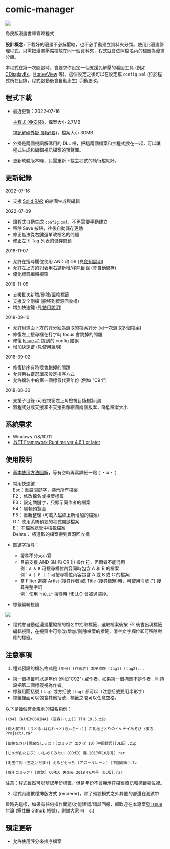 # comic-manager

<a href="https://ericpony.github.io/comic-manager/manual/images/screenshot.png" target="_blank"><img src="https://ericpony.github.io/comic-manager/manual/images/screenshot.png"/></a>

島民版漫畫書庫管理程式

**設計概念 :** 下載好的漫畫不必解壓縮，也不必手動建立資料夾分類。使用此漫畫管理程式，只需把漫畫壓縮檔放在同一個資料夾，程式就會依照檔名內的標籤為漫畫分類。

本程式在第一次開啟時，會要求你設定一個支援免解壓的看圖工具 (例如 [CDisplayEx](http://www.cdisplayex.com/)，[HoneyView](https://tw.bandisoft.com/honeyview/) 等)。這個設定之後可以在設定檔 `config.xml` (位於程式所在目錄，程式啟動後會自動產生) 手動更改。

## 程式下載

- 最近更新：2022-07-16

    <a href="https://ericpony.github.io/comic-manager/comic-manager.exe" target="_blank">主程式 (免安裝)</a>，檔案大小 2.7MB

    <a href="https://ericpony.github.io/comic-manager/comic-manager.video-decoder.rar" target="_blank">視訊解碼外掛 (非必要)</a>，檔案大小 30MB
 
- 外掛是兩個視訊解碼用的 DLL 檔，把這兩個檔案和主程式放在一起，可以讓程式生成和編輯視訊檔案的預覽圖。

- 更新軟體版本時，只需重新下載主程式的執行檔就好。

## 更新紀錄

2022-07-16
  - 支援 [Solid RAR](https://en.wikipedia.org/wiki/Solid_compression) 的縮圖生成與編輯

2022-07-09
  - 讓程式自動生成 `config.xml`，不再需要手動建立
  - 移除 Save 按鈕，往後自動儲存更動
  - 修正無法從右鍵選單改檔名的問題
  - 修正左下 Tag 列表的儲存問題

2018-11-07
  - 允許在搜尋欄位使用 AND 和 OR (見[使用說明](#使用說明))
  - 允許左上方的列表用右鍵新增/移除目錄 (會自動儲存)
  - 優化標籤編輯視窗

2018-11-05  
  - 支援批次新增/刪除/置換標籤
  - 支援安全刪檔 (搬移到資源回收桶)
  - 增加快速鍵 (見[使用說明](#使用說明))
  
2018-09-10
  - 允許用畫面下方的評分鈕為選取的檔案評分 (可一次選取多個檔案)
  - 修復左上搜尋框在打字時 focus 會跳掉的問題
  - 修復 [Issue #1](https://github.com/ericpony/comic-manager/issues/1#issuecomment-417949603) 提到的 config 錯誤  
  - 增加快速鍵 (見[使用說明](#使用說明))

2018-09-02
  - 修復排序有時候會跑掉的問題
  - 允許用右鍵選單來設定排序方式
  - 允許檔名中的第一個標籤代表年份 (例如 "C94")
 
2018-08-30
  - 支援子目錄 (可在視窗左上角檢視目錄樹狀圖)
  - 將程式分成支援和不支援影像縮圖兩個版本，降低檔案大小

## 系統需求

- Windows 7/8/10/11
- <a href="https://www.microsoft.com/net/download/dotnet-framework-runtime" target="_blank">.NET Framework Runtime ver 4.6.1 or later</a>

## 使用說明
 
- <a href="https://ericpony.github.io/comic-manager/manual/images/manual.png" target="_blank">基本使用方法圖解</a>，等有空時再寫詳細一點 (´・ω・`) 
- 常用快速鍵：  
    Esc：重設關鍵字，顯示所有檔案  
    F2： 修改檔名或檔案標籤  
    F3： 設定關鍵字，只顯示同作者的檔案  
    F4： 編輯預覽圖  
    F5： 重新整理 (可載入磁碟上新增加的檔案)<br />
    O： 使用系統預設的程式開啟檔案<br />
    E：  在檔案總管中檢視檔案<br />
    Delete： 將選取的檔案搬到資源回收桶<br />
    
- 關鍵字搜尋：
    - 搜尋不分大小寫
    - 目前支援 AND (&) 和 OR (|) 操作符，但兩者不能混用<br />
    例：`A & B` 可搜尋欄位內容同時包含 A 和 B 的檔案<br />
    例：`A | B | C` 可搜尋欄位內容包含 A 或 B 或 C 的檔案<br />
    - 當 Filter 選擇 Artist (搜尋作者)或 Title (搜尋標題)時，可使用引號 (") 搜尋完整字詞<br />
    例：使用 `"HELL"` 搜尋時 HELLO 會被過濾掉。
    
- 標籤編輯視窗

<a href="https://user-images.githubusercontent.com/42807610/47758647-d2d8be80-dca3-11e8-8588-dc48ae4f8718.png"><img src="https://user-images.githubusercontent.com/42807610/47758647-d2d8be80-dca3-11e8-8588-dc48ae4f8718.png"></a>

  - 程式會自動從漫畫壓縮檔的檔名中抽取標籤，選取檔案後按 F2 後會出現標籤編輯視窗，在視窗中可修改/增加/刪除檔案的標籤，清空文字欄位即可移除對應的標籤。

## 注意事項

1. 程式預設的檔名格式是 `[年份] [作者名] 本子標題 (tag1) (tag2)...`
  - 第一個標籤可以是年份 (例如"C92") 或作者。如果第一個標籤不是作者，則預設把第二個標籤視為作者。
  - 標籤用圓括號 `(tag)` 或方括號 `[tag]` 都可以（注意括號要用半形字）
  - 標籤裡面可以包含其他括號，標籤之間可以任意空格。
  
  以下是幾個符合規則的檔名範例：

    (C94) [NANIMOSHINAI (笹森トモエ)] TTH 19.5.zip
  
    (例大祭15) [りとる☆はむれっと(きぃら～☆)] 古明地さとりのイケナイあそび (東方Project).rar
  
    [御免なさい]悪魔なしっぽ！(コミック エグゼ 10)[中国翻訳][DL版].zip
    
    [じゃが山たらヲ] いじめてみたい (COMIC 高 2017年10月号).rar
    
    [毛玉牛乳 (玉之けだま)] えるどえっち (アズールレーン) (中国翻訳).7z
    
    (成年コミック) [雑誌] COMIC 失楽天 2018年6月号 [DL版].rar
    
  注意：程式雖然可以辨認年份標籤，但是年份不會顯示在檔案資訊和標籤欄位裡。

2. 程式內建數種排版方式 (renderer)，除了預設模式之外其他的都還在測試中

  暫時先這樣，如果有任何操作問題/功能建議/錯誤回報，都歡迎在本專案[發 issue 討論](https://github.com/ericpony/comic-manager/issues/new) (需註冊 Github 帳號)，謝謝大家 ≡(　ε:)

## 預定更新

- 允許使用評分來排序檔案
